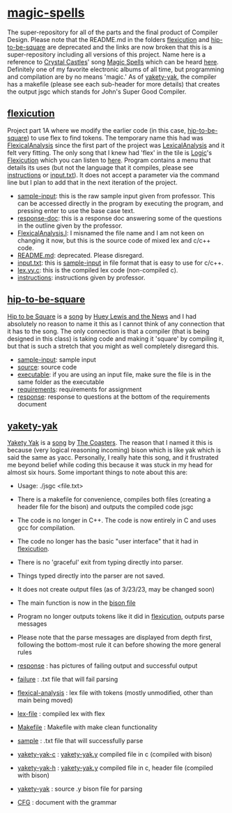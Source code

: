 # [magic-spells](https://github.com/Billy-Budd/magic-spells/)
The super-repository for all of the parts and the final product of Compiler Design.
Please note that the README.md in the folders [flexicution](/flexicution) and [hip-to-be-square](/hip-to-be-square) are deprecated and the links are now broken that this is a super-repository including all versions of this project. Name here is a reference to [Crystal Castles](https://en.wikipedia.org/wiki/Crystal_Castles)' song [Magic Spells](https://genius.com/Crystal-castles-magic-spells-lyrics) which can be heard [here](https://youtu.be/fUTJa00puDU). Definitely one of my favorite electronic albums of all time, but programming and compilation are by no means 'magic.' 
As of [yakety-yak](/yakety-yak), the compiler has a makefile (please see each sub-header for more details) that creates the output jsgc which stands for John's Super Good Compiler. 

## [flexicution](/flexicution)
Project part 1A where we modify the earlier code (in this case, [hip-to-be-square](/hip-to-be-square)) to use flex to find tokens. The temporary name this had was [FlexicalAnalysis](/flexicution/FlexicaAnalysis.l) since the first part of the project was [LexicalAnalysis](/hip-to-be-square/LexicalAnalysis.cpp) and it felt very fitting. The only song that I knew had 'flex' in the tile is [Logic](https://en.wikipedia.org/wiki/Logic_(rapper))'s [Flexicution](https://en.wikipedia.org/wiki/Flexicution) which you can listen to [here](https://youtu.be/M2NIMHVmGwk). 
Program contains a menu that details its uses (but not the language that it compiles, please see [instructions](/flexicution/proj1a-instructions.docx) or [input.txt](/flexicution/input.txt)). It does not accept a parameter via the command line but I plan to add that in the next iteration of the project. 

- [sample-input](/flexicution/1a-sample-input.docx): this is the raw sample input given from professor. This can be accessed directly in the program by executing the program, and pressing enter to use the base case text. 
- [response-doc](/flexicution/CS4386.501p01a_JML190001.pdf): this is a response doc answering some of the questions in the outline given by the professor.
- [FlexicalAnalysis.l](/flexicution/FlexicaAnalysis.l): I misnamed the file name and I am not keen on changing it now, but this is the source code of mixed lex and c/c++ code. 
- [README.md](/flexicution/README.md): deprecated. Please disregard.
- [input.txt](/flexicution/input.txt): this is [sample-input](/flexicution/1a-sample-input.docx) in file format that is easy to use for c/c++.
- [lex.yy.c](/flexicution/lex.yy.c): this is the compiled lex code (non-compiled c).
- [instructions](/flexicution/proj1a-instructions.docx): instructions given by professor.

## [hip-to-be-square](/hip-to-be-square)
[Hip to be Square](https://en.wikipedia.org/wiki/Hip_to_Be_Square) is a [song](https://youtu.be/LB5YkmjalDg) by [Huey Lewis and the News](https://en.wikipedia.org/wiki/Huey_Lewis_and_the_News) and I had absolutely no reason to name it this as I cannot think of any connection that it has to the song. The only connection is that a compiler (that is being designed in this class) is taking code and making it 'square' by compiling it, but that is such a stretch that you might as well completely disregard this. 

- [sample-input](/hip-to-be-square/input.txt): sample input
- [source](/hip-to-be-square/LexicalAnalysis.cpp): source code
- [executable](/hip-to-be-square/LexicalAnalysis.exe): if you are using an input file, make sure the file is in the same folder as the executable
- [requirements](/hip-to-be-square/assign1(1).docx): requirements for assignment
- [response](/hip-to-be-square/CS4386.501a01_JML190001.pdf): response to questions at the bottom of the requirements document

## [yakety-yak](/yakety-yak)
[Yakety Yak](https://en.wikipedia.org/wiki/Yakety_Yak) is a [song](https://youtu.be/HRA3majpFXI) by [The Coasters](https://en.wikipedia.org/wiki/The_Coasters). The reason that I named it this is because (very logical reasoning incoming) bison which is like yak which is said the same as yacc. Personally, I really hate this song, and it frustrated me beyond belief while coding this because it was stuck in my head for almost six hours. 
Some important things to note about this are: 
- Usage: ./jsgc <file.txt>
- There is a makefile for convenience, compiles both files (creating a header file for the bison) and outputs the compiled code jsgc
- The code is no longer in C++. The code is now entirely in C and uses gcc for compilation.
- The code no longer has the basic "user interface" that it had in [flexicution](/flexicution).
- There is no 'graceful' exit from typing directly into parser.
- Things typed directly into the parser are not saved.
- It does not create output files (as of 3/23/23, may be changed soon)
- The main function is now in the [bison file](/yakety-yak/yakety-yak.y)
- Program no longer outputs tokens like it did in [flexicution](/flexicution), outputs parse messages 
- Please note that the parse messages are displayed from depth first, following the bottom-most rule it can before showing the more general rules

- [response](/yakety-yak/CS4386.501p02a_JML190001.pdf) : has pictures of failing output and successful output
- [failure](/yakety-yak/failure.txt) : .txt file that will fail parsing
- [flexical-analysis](/yakety-yak/flexical-analysis.l) : lex file with tokens (mostly unmodified, other than main being moved)
- [lex-file](/yakety-yak/lex.yy.c) : compiled lex with flex
- [Makefile](/yakety-yak/Makefile) : Makefile with make clean functionality
- [sample](/yakety-yak/sample.txt) : .txt file that will successfully parse
- [yakety-yak-c](/yakety-yak/yakety-yak.tab.c) : [yakety-yak.y](/yakety-yak/yakety-yak.y) compiled file in c (compiled with bison)
- [yakety-yak-h](/yakety-yak/yakety-yak.tab.h) : [yakety-yak.y](/yakety-yak/yakety-yak.y) compiled file in c, header file (compiled with bison)
- [yakety-yak](/yakety-yak/yakety-yak.y) : source .y bison file for parsing
- [CFG](/flexicution/proj1a-instructions) : document with the grammar